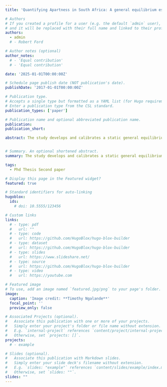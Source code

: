 ```yaml
---
title: 'Quantifying Apartness in South Africa: A general equilibrium estimation of the impact or Labour Discrimination '

# Authors
# If you created a profile for a user (e.g. the default `admin` user), write the username (folder name) here
# and it will be replaced with their full name and linked to their profile.
authors:
  - admin
  # - Robert Ford

# Author notes (optional)
author_notes:
  # - 'Equal contribution'
  # - 'Equal contribution'

date: '2025-01-01T00:00:00Z'

# Schedule page publish date (NOT publication's date).
publishDate: '2017-01-01T00:00:00Z'

# Publication type.
# Accepts a single type but formatted as a YAML list (for Hugo requirements).
# Enter a publication type from the CSL standard.
publication_types: ['paper']

# Publication name and optional abbreviated publication name.
publication: 
publication_short: 

abstract: The study develops and calibrates a static general equilibrium model to quantify the aggregate economic losses attributable to discriminatory labour market policies, specifically the ``job reservation" system. A counterfactual analysis reveals that eliminating these race-based frictions would have resulted in significant gains in aggregate output. A decomposition of this effect shows that the entire productivity cost of discrimination is attributable to a decline in allocative efficiency, not the technical efficiency of firm. This demonstrates that the primary cost was the prevention of workers from sorting into their most productive roles.


# Summary. An optional shortened abstract.
summary: The study develops and calibrates a static general equilibrium model to quantify the aggregate economic losses attributable to discriminatory labour market policies, specifically the ``job reservation" system. A counterfactual analysis reveals that eliminating these race-based frictions would have resulted in significant gains in aggregate output. A decomposition of this effect shows that the entire productivity cost of discrimination is attributable to a decline in allocative efficiency, not the technical efficiency of firm. This demonstrates that the primary cost was the prevention of workers from sorting into their most productive roles.

tags:
  - Phd Thesis Second paper

# Display this page in the Featured widget?
featured: true

# Standard identifiers for auto-linking
hugoblox:
  ids:
    # doi: 10.5555/123456

# Custom links
links:
  # - type: pdf
  #   url: ""
  # - type: code
  #   url: https://github.com/HugoBlox/hugo-blox-builder
  # - type: dataset
  #   url: https://github.com/HugoBlox/hugo-blox-builder
  # - type: slides
  #   url: https://www.slideshare.net/
  # - type: source
  #   url: https://github.com/HugoBlox/hugo-blox-builder
  # - type: video
  #   url: https://youtube.com

# Featured image
# To use, add an image named `featured.jpg/png` to your page's folder.
image:
  caption: 'Image credit: **Timothy Ngalande**'
  focal_point: ''
  preview_only: false

# Associated Projects (optional).
#   Associate this publication with one or more of your projects.
#   Simply enter your project's folder or file name without extension.
#   E.g. `internal-project` references `content/project/internal-project/index.md`.
#   Otherwise, set `projects: []`.
projects:
  # - example

# Slides (optional).
#   Associate this publication with Markdown slides.
#   Simply enter your slide deck's filename without extension.
#   E.g. `slides: "example"` references `content/slides/example/index.md`.
#   Otherwise, set `slides: ""`.
slides: ""
---
```


<!-- {{% callout note %}}
Click the _Cite_ button above to demo the feature to enable visitors to import publication metadata into their reference management software.
{{% /callout %}}

{{% callout note %}}
Create your slides in Markdown - click the _Slides_ button to check out the example.
{{% /callout %}}

Add the publication's **full text** or **supplementary notes** here. You can use rich formatting such as including [code, math, and images](https://docs.hugoblox.com/content/writing-markdown-latex/). -->
